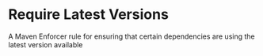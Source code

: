 # Require Latest Versions

A Maven Enforcer rule for ensuring that certain dependencies are using the latest version available
